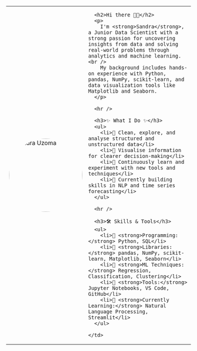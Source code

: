<table>
  <tr>
    <td width="30%">
      <img src="https://cdn.pixabay.com/photo/2019/04/15/12/09/machine-learning-4129175_1280.jpg" alt="Sandra Uzoma" width="200" style="border-radius: 50%;" />
    </td>
    <td>

      <h2>Hi there 👋😊</h2>
      <p>
        I'm <strong>Sandra</strong>, a Junior Data Scientist with a strong passion for uncovering insights from data and solving real-world problems through analytics and machine learning. <br />
        My background includes hands-on experience with Python, pandas, NumPy, scikit-learn, and data visualization tools like Matplotlib and Seaborn.
      </p>

      <hr />

      <h3>✨ What I Do ✨</h3>
      <ul>
        <li>🔵 Clean, explore, and analyse structured and unstructured data</li>
        <li>🔵 Visualise information for clearer decision-making</li>
        <li>🔵 Continuously learn and experiment with new tools and techniques</li>
        <li>🔵 Currently building skills in NLP and time series forecasting</li>
      </ul>

      <hr />

      <h3>🛠️ Skills & Tools</h3>
      <ul>
        <li>🔹 <strong>Programming:</strong> Python, SQL</li>
        <li>🔹 <strong>Libraries:</strong> pandas, NumPy, scikit-learn, Matplotlib, Seaborn</li>
        <li>🔹 <strong>ML Techniques:</strong> Regression, Classification, Clustering</li>
        <li>🔹 <strong>Tools:</strong> Jupyter Notebooks, VS Code, GitHub</li>
        <li>🔹 <strong>Currently Learning:</strong> Natural Language Processing, Streamlit</li>
      </ul>

    </td>
  </tr>
</table>
 










